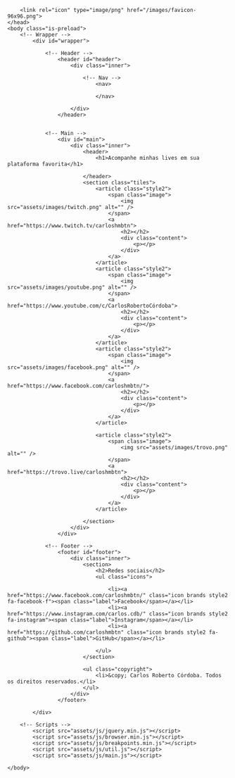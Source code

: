 
<!DOCTYPE HTML>
<!--
	Phantom by HTML5 UP
	html5up.net | @ajlkn
	Free for personal and commercial use under the CCA 3.0 license (html5up.net/license)
-->
<html>
	<head>
		<title>Canais e contato - carloshmbtn</title>
		<meta charset="utf-8" />
		<meta name="viewport" content="width=device-width, initial-scale=1, user-scalable=no" />
		<link rel="stylesheet" href="assets/css/main.css" />
		<noscript><link rel="stylesheet" href="assets/css/noscript.css" /></noscript>


        <link rel="icon" type="image/png" href="/images/favicon-96x96.png">
	</head>
	<body class="is-preload">
		<!-- Wrapper -->
			<div id="wrapper">

				<!-- Header -->
					<header id="header">
						<div class="inner">

							<!-- Nav -->
								<nav>
									
								</nav>

						</div>
					</header>


				<!-- Main -->
					<div id="main">
						<div class="inner">
							<header>
								<h1>Acompanhe minhas lives em sua plataforma favorita</h1>
								
							</header>
							<section class="tiles">
								<article class="style2">
									<span class="image">
										<img src="assets/images/twitch.png" alt="" />
									</span>
									<a href="https://www.twitch.tv/carloshmbtn">
										<h2></h2>
										<div class="content">
											<p></p>
										</div>
									</a>
								</article>
								<article class="style2">
									<span class="image">
										<img src="assets/images/youtube.png" alt="" />
									</span>
									<a href="https://www.youtube.com/c/CarlosRobertoCórdoba">
										<h2></h2>
										<div class="content">
											<p></p>
										</div>
									</a>
								</article>
								<article class="style2">
									<span class="image">
										<img src="assets/images/facebook.png" alt="" />
									</span>
									<a href="https://www.facebook.com/carloshmbtn/">
										<h2></h2>
										<div class="content">
											<p></p>
										</div>
									</a>
								</article>

                                <article class="style2">
									<span class="image">
										<img src="assets/images/trovo.png" alt="" />
									</span>
									<a href="https://trovo.live/carloshmbtn">
										<h2></h2>
										<div class="content">
											<p></p>
										</div>
									</a>
								</article>
								
							</section>
						</div>
					</div>

				<!-- Footer -->
					<footer id="footer">
						<div class="inner">
							<section>
								<h2>Redes sociais</h2>
								<ul class="icons">
									
									<li><a href="https://www.facebook.com/carloshmbtn/" class="icon brands style2 fa-facebook-f"><span class="label">Facebook</span></a></li>
									<li><a href="https://www.instagram.com/carlos.cdb/" class="icon brands style2 fa-instagram"><span class="label">Instagram</span></a></li>
									<li><a href="https://github.com/carloshmbtn" class="icon brands style2 fa-github"><span class="label">GitHub</span></a></li>
									
								</ul>
							</section>
							
							<ul class="copyright">
								<li>&copy; Carlos Roberto Córdoba. Todos os direitos reservados.</li>
							</ul>
						</div>
					</footer>

			</div>

		<!-- Scripts -->
			<script src="assets/js/jquery.min.js"></script>
			<script src="assets/js/browser.min.js"></script>
			<script src="assets/js/breakpoints.min.js"></script>
			<script src="assets/js/util.js"></script>
			<script src="assets/js/main.js"></script>

	</body>
</html>
